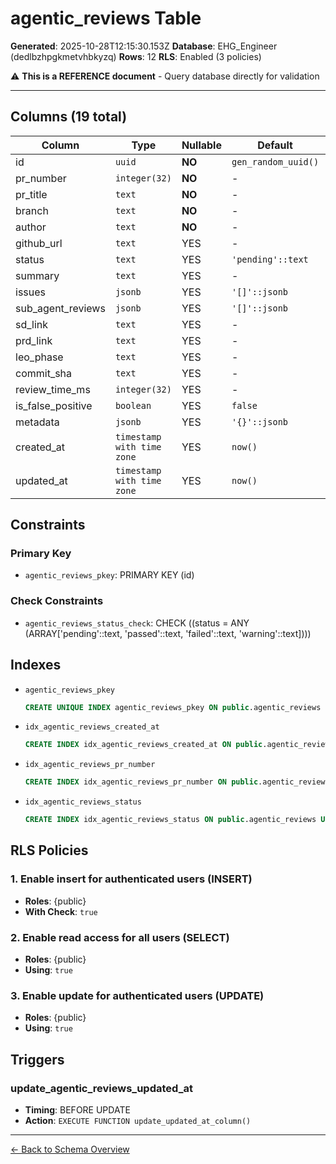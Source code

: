 # agentic_reviews Table

**Generated**: 2025-10-28T12:15:30.153Z
**Database**: EHG_Engineer (dedlbzhpgkmetvhbkyzq)
**Rows**: 12
**RLS**: Enabled (3 policies)

⚠️ **This is a REFERENCE document** - Query database directly for validation

---

## Columns (19 total)

| Column | Type | Nullable | Default | Description |
|--------|------|----------|---------|-------------|
| id | `uuid` | **NO** | `gen_random_uuid()` | - |
| pr_number | `integer(32)` | **NO** | - | - |
| pr_title | `text` | **NO** | - | - |
| branch | `text` | **NO** | - | - |
| author | `text` | **NO** | - | - |
| github_url | `text` | YES | - | - |
| status | `text` | YES | `'pending'::text` | - |
| summary | `text` | YES | - | - |
| issues | `jsonb` | YES | `'[]'::jsonb` | - |
| sub_agent_reviews | `jsonb` | YES | `'[]'::jsonb` | - |
| sd_link | `text` | YES | - | - |
| prd_link | `text` | YES | - | - |
| leo_phase | `text` | YES | - | - |
| commit_sha | `text` | YES | - | - |
| review_time_ms | `integer(32)` | YES | - | - |
| is_false_positive | `boolean` | YES | `false` | - |
| metadata | `jsonb` | YES | `'{}'::jsonb` | - |
| created_at | `timestamp with time zone` | YES | `now()` | - |
| updated_at | `timestamp with time zone` | YES | `now()` | - |

## Constraints

### Primary Key
- `agentic_reviews_pkey`: PRIMARY KEY (id)

### Check Constraints
- `agentic_reviews_status_check`: CHECK ((status = ANY (ARRAY['pending'::text, 'passed'::text, 'failed'::text, 'warning'::text])))

## Indexes

- `agentic_reviews_pkey`
  ```sql
  CREATE UNIQUE INDEX agentic_reviews_pkey ON public.agentic_reviews USING btree (id)
  ```
- `idx_agentic_reviews_created_at`
  ```sql
  CREATE INDEX idx_agentic_reviews_created_at ON public.agentic_reviews USING btree (created_at DESC)
  ```
- `idx_agentic_reviews_pr_number`
  ```sql
  CREATE INDEX idx_agentic_reviews_pr_number ON public.agentic_reviews USING btree (pr_number)
  ```
- `idx_agentic_reviews_status`
  ```sql
  CREATE INDEX idx_agentic_reviews_status ON public.agentic_reviews USING btree (status)
  ```

## RLS Policies

### 1. Enable insert for authenticated users (INSERT)

- **Roles**: {public}
- **With Check**: `true`

### 2. Enable read access for all users (SELECT)

- **Roles**: {public}
- **Using**: `true`

### 3. Enable update for authenticated users (UPDATE)

- **Roles**: {public}
- **Using**: `true`

## Triggers

### update_agentic_reviews_updated_at

- **Timing**: BEFORE UPDATE
- **Action**: `EXECUTE FUNCTION update_updated_at_column()`

---

[← Back to Schema Overview](../database-schema-overview.md)

